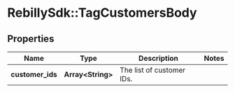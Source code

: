 # RebillySdk::TagCustomersBody

## Properties
Name | Type | Description | Notes
------------ | ------------- | ------------- | -------------
**customer_ids** | **Array&lt;String&gt;** | The list of customer IDs. | 

